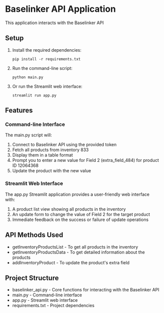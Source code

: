 # Baselinker API Application

This application interacts with the Baselinker API 
## Setup

1. Install the required dependencies:
   ```
   pip install -r requirements.txt
   ```

2. Run the command-line script:
   ```
   python main.py
   ```

3. Or run the Streamlit web interface:
   ```
   streamlit run app.py
   ```

## Features

### Command-line Interface
The main.py script will:
1. Connect to Baselinker API using the provided token
2. Fetch all products from inventory 833
3. Display them in a table format
4. Prompt you to enter a new value for Field 2 (extra_field_484) for product ID 12064368
5. Update the product with the new value

### Streamlit Web Interface
The app.py Streamlit application provides a user-friendly web interface with:
1. A product list view showing all products in the inventory
2. An update form to change the value of Field 2 for the target product
3. Immediate feedback on the success or failure of update operations

## API Methods Used

- getInventoryProductsList - To get all products in the inventory
- getInventoryProductsData - To get detailed information about the products
- addInventoryProduct - To update the product's extra field

## Project Structure

- baselinker_api.py - Core functions for interacting with the Baselinker API
- main.py - Command-line interface
- app.py - Streamlit web interface
- requirements.txt - Project dependencies
